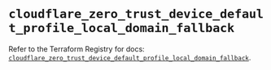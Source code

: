# `cloudflare_zero_trust_device_default_profile_local_domain_fallback`

Refer to the Terraform Registry for docs: [`cloudflare_zero_trust_device_default_profile_local_domain_fallback`](https://registry.terraform.io/providers/cloudflare/cloudflare/5.7.0/docs/resources/zero_trust_device_default_profile_local_domain_fallback).
